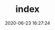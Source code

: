 ---
title: index
date: 2020-06-23 16:27:24
updated: 
layout: slide
slide:
  theme: whiteblood
  config:
    history: true
    mouseWheel: true
---